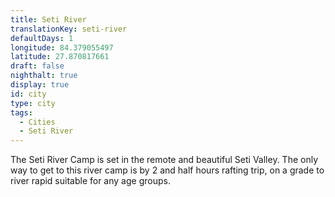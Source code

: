 ```yaml
---
title: Seti River
translationKey: seti-river
defaultDays: 1
longitude: 84.379055497
latitude: 27.870817661
draft: false
nighthalt: true
display: true
id: city
type: city
tags:
  - Cities
  - Seti River
---
```

The Seti River Camp is set in the remote and beautiful Seti Valley. The only way to get to this river camp is by 2 and half hours rafting trip, on a grade to river rapid suitable for any age groups.